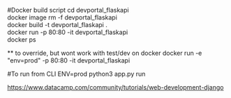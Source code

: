 #Docker build script
cd devportal_flaskapi <br/>
docker image rm -f devportal_flaskapi <br/>
docker build -t devportal_flaskapi . <br/>
docker run -p 80:80 -it devportal_flaskapi <br/>
docker ps <br/>

** to override, but wont work with test/dev on docker
docker run -e "env=prod" -p 80:80 -it devportal_flaskapi

#To run from CLI
ENV=prod python3 app.py run


https://www.datacamp.com/community/tutorials/web-development-django